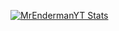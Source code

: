 [![MrEndermanYT Stats](https://github-readme-stats.vercel.app/api?username=MrEnderman-YT&show_icons=true&theme=highcontrast)](https://github.com/anuraghazra/github-readme-stats)
